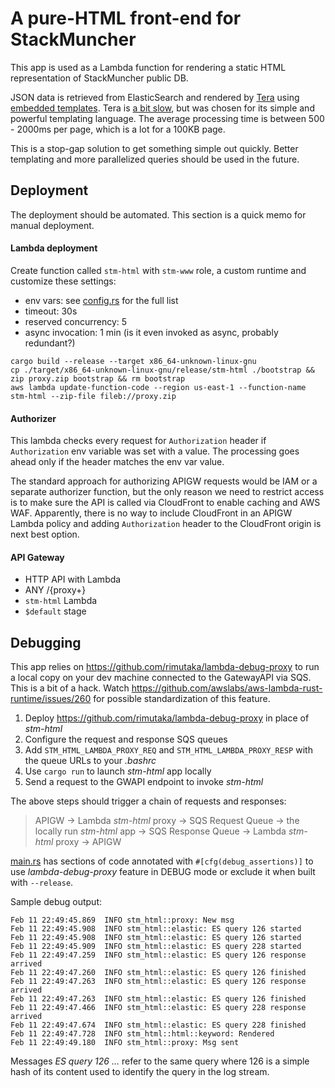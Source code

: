 # A pure-HTML front-end for StackMuncher

This app is used as a Lambda function for rendering a static HTML representation of StackMuncher public DB.

JSON data is retrieved from ElasticSearch and rendered by [Tera](https://tera.netlify.app/docs/) using [embedded templates](https://crates.io/crates/rust-embed). Tera is [a bit slow](https://github.com/djc/template-benchmarks-rs), but was chosen for its simple and powerful templating language. The average processing time is between 500 - 2000ms per page, which is a lot for a 100KB page.

This is a stop-gap solution to get something simple out quickly. Better templating and more parallelized queries should be used in the future.

## Deployment

The deployment should be automated. This section is a quick memo for manual deployment.

#### Lambda deployment

Create function called `stm-html` with `stm-www` role, a custom runtime and customize these settings:
* env vars: see [config.rs](./src/config.rs) for the full list
* timeout: 30s
* reserved concurrency: 5
* async invocation: 1 min (is it even invoked as async, probably redundant?)

```
cargo build --release --target x86_64-unknown-linux-gnu
cp ./target/x86_64-unknown-linux-gnu/release/stm-html ./bootstrap && zip proxy.zip bootstrap && rm bootstrap
aws lambda update-function-code --region us-east-1 --function-name stm-html --zip-file fileb://proxy.zip
```

#### Authorizer

This lambda checks every request for `Authorization` header if `Authorization` env variable was set with a value. The processing goes ahead only if the header matches the env var value.

The standard approach for authorizing APIGW requests would be IAM or a separate authorizer function, but the only reason we need to restrict access is to make sure the API is called via CloudFront to enable caching and AWS WAF. Apparently, there is no way to include CloudFront in an APIGW Lambda policy and adding `Authorization` header to the CloudFront origin is next best option.

#### API Gateway

* HTTP API with Lambda
* ANY /{proxy+}
* `stm-html` Lambda
* `$default` stage

## Debugging

This app relies on https://github.com/rimutaka/lambda-debug-proxy to run a local copy on your dev machine connected to the GatewayAPI via SQS.
This is a bit of a hack. Watch https://github.com/awslabs/aws-lambda-rust-runtime/issues/260 for possible standardization of this feature.

1. Deploy https://github.com/rimutaka/lambda-debug-proxy in place of *stm-html*
2. Configure the request and response SQS queues
3. Add `STM_HTML_LAMBDA_PROXY_REQ` and `STM_HTML_LAMBDA_PROXY_RESP` with the queue URLs to your *.bashrc*
4. Use `cargo run` to launch *stm-html* app locally
5. Send a request to the GWAPI endpoint to invoke *stm-html* 

The above steps should trigger a chain of requests and responses: 
> APIGW -> Lambda *stm-html* proxy -> SQS Request Queue -> the locally run *stm-html* app -> SQS Response Queue -> Lambda *stm-html* proxy -> APIGW

[main.rs](./src/main.rs) has sections of code annotated with `#[cfg(debug_assertions)]` to use *lambda-debug-proxy* feature in DEBUG mode or exclude it when built with `--release`.

Sample debug output:

```
Feb 11 22:49:45.869  INFO stm_html::proxy: New msg
Feb 11 22:49:45.908  INFO stm_html::elastic: ES query 126 started
Feb 11 22:49:45.908  INFO stm_html::elastic: ES query 126 started
Feb 11 22:49:45.909  INFO stm_html::elastic: ES query 228 started
Feb 11 22:49:47.259  INFO stm_html::elastic: ES query 126 response arrived
Feb 11 22:49:47.260  INFO stm_html::elastic: ES query 126 finished
Feb 11 22:49:47.263  INFO stm_html::elastic: ES query 126 response arrived
Feb 11 22:49:47.263  INFO stm_html::elastic: ES query 126 finished
Feb 11 22:49:47.466  INFO stm_html::elastic: ES query 228 response arrived
Feb 11 22:49:47.674  INFO stm_html::elastic: ES query 228 finished
Feb 11 22:49:47.728  INFO stm_html::html::keyword: Rendered
Feb 11 22:49:49.180  INFO stm_html::proxy: Msg sent
```

Messages *ES query 126 ...* refer to the same query where 126 is a simple hash of its content used to identify the query in the log stream. 